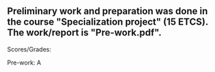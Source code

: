 ## Preliminary work and preparation was done in the course "Specialization project" (15 ETCS). The work/report is "Pre-work.pdf".

Scores/Grades: 

Pre-work: A

